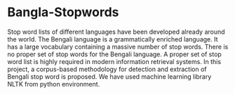 # Bangla-Stopwords

Stop word lists of different languages have been developed already around the world. The Bengali language is a grammatically enriched language. It has a large vocabulary containing a massive number of stop words. There is no proper set of stop words for the Bengali language. A proper set of stop word list is highly required in modern information retrieval systems. In this project, a corpus-based methodology for detection and extraction of Bengali stop word is proposed. We have used machine learning library NLTK from python environment. 

